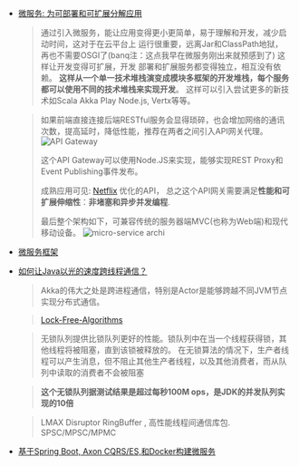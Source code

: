 - [微服务: 为可部署和可扩展分解应用](http://www.jdon.com/46396)
    > 通过引入微服务，能让应用变得更小更简单，易于理解和开发，减少启动时间，这对于在云平台上
    > 运行很重要，远离Jar和ClassPath地狱，再也不需要OSGI了(banq注：这点我早在微服务刚出来就预感到了)
    > 这样让开发变得可扩展，开发 部署和扩展服务都变得独立，相互没有依赖。
    > **这样从一个单一技术堆栈演变成模块多框架的开发堆栈，每个服务都可以使用不同的技术堆栈来实现开发**。
    > 这样可以引入尝试更多的新技术如Scala Akka Play Node.js, Vertx等等。

    > 如果前端直接连接后端RESTful服务会显得琐碎，也会增加网络的通讯次数，提高延时，降低性能，推荐在两者之间引入API网关代理。
    > ![API Gateway](http://img.jdon.com/27031/23144928)
    >
    > 这个API Gateway可以使用Node.JS来实现，能够实现REST Proxy和Event Publishing事件发布。
    >
    > 成熟应用可见: [Netflix](http://techblog.netflix.com/2013/01/optimizing-netflix-api.html) 优化的API，
    > 总之这个API网关需要满足**性能和可扩展伸缩性**：**非堵塞和异步并发编程**.
    >
    > 最后整个架构如下，可兼容传统的服务器端MVC(也称为Web端)和现代移动设备。
    > ![micro-service archi](http://img.jdon.com/27032/23144928)

- [微服务框架](http://www.lightbend.com/lagom)
- [如何让Java以光的速度跨线程通信？](http://www.jdon.com/46039)
    > Akka的伟大之处是跨进程通信，特别是Actor是能够跨越不同JVM节点实现分布式通信。

    > [Lock-Free-Algorithms](http://www.infoq.com/presentations/Lock-Free-Algorithms)
    
    > 无锁队列提供比锁队列更好的性能。锁队列中在当一个线程获得锁，其他线程将被阻塞，直到该锁被释放的。
    > 在无锁算法的情况下，生产者线程可以产生消息，但不阻止其他生产者线程，以及其他消费者，而从队列中读取的消费者不会被阻塞

    > **这个无锁队列据测试结果是超过每秒100M ops，是JDK的并发队列实现的10倍**

    > LMAX Disruptor RingBuffer , 高性能线程间通信库包. SPSC/MPSC/MPMC

- [基于Spring Boot, Axon CQRS/ES,和Docker构建微服务](http://www.jdon.com/48138)
